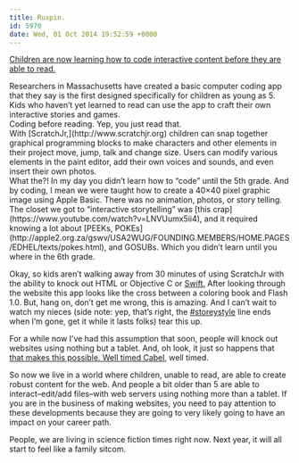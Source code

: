 ```yaml
---
title: Ruxpin.
id: 5970
date: Wed, 01 Oct 2014 19:52:59 +0000
---
```


[Children are now learning how to code interactive content before they are able to read.](http://www.inc.com/associated-press/app-teaches-kindergartners-basic-computer-coding.html)



<div class="quote">Researchers in Massachusetts have created a basic computer coding app that they say is the first designed specifically for children as young as 5. Kids who haven’t yet learned to read can use the app to craft their own interactive stories and games.</div>Coding before reading. Yep, you just read that.



<div class="quote">With [ScratchJr,](http://www.scratchjr.org) children can snap together graphical programming blocks to make characters and other elements in their project move, jump, talk and change size. Users can modify various elements in the paint editor, add their own voices and sounds, and even insert their own photos.</div>What the?! In my day you didn’t learn how to “code” until the 5th grade. And by coding, I mean we were taught how to create a 40×40 pixel graphic image using Apple Basic. There was no animation, photos, or story telling. The closet we got to “interactive storytelling” was [this crap](https://www.youtube.com/watch?v=LNVUumx5ii4), and it required knowing a lot about [<span class="caps">PEEK</span>s, <span class="caps">POKE</span>s](http://apple2.org.za/gswv/USA2WUG/FOUNDING.MEMBERS/HOME.PAGES/EDHEL/texts/pokes.html), and <span class="caps">GOSUB</span>s. Which you didn’t learn until you where in the 6th grade.  

Okay, so kids aren’t walking away from 30 minutes of using ScratchJr with the ability to knock out <span class="caps">HTML</span> or Objective C or [Swift.](https://developer.apple.com/swift/) After looking through the website this app looks like the cross between a coloring book and Flash 1.0. But, hang on, don’t get me wrong, this is amazing. And I can’t wait to watch my nieces (side note: yep, that’s right, the [#storeystyle](http://www.twitter.com/storeystyle) line ends when I’m gone, get it while it lasts folks) tear this up.  

For a while now I’ve had this assumption that soon, people will knock out websites using nothing but a tablet. And, oh look, it just so happens that [ that makes this possible. Well timed ](http://panic.com/transmit-ios/) [Cabel](http://cabel.me), well timed.  

So now we live in a world where children, unable to read, are able to create robust content for the web. And people a bit older than 5 are able to interact–edit/add files–with web servers using nothing more than a tablet. If you are in the business of making websites, you need to pay attention to these developments because they are going to very likely going to have an impact on your career path.  

People, we are living in science fiction times right now. Next year, it will all start to feel like a family sitcom.





